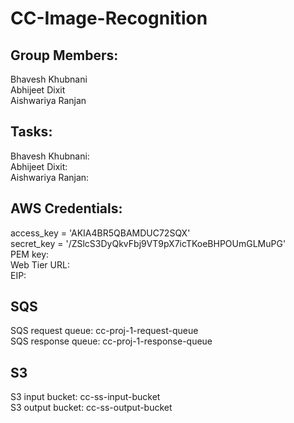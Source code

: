 # CC-Image-Recognition

## Group Members:
Bhavesh Khubnani  
Abhijeet Dixit  
Aishwariya Ranjan  

## Tasks:
Bhavesh Khubnani:  
Abhijeet Dixit:  
Aishwariya Ranjan:  

## AWS Credentials:
access_key = 'AKIA4BR5QBAMDUC72SQX'  
secret_key = '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'  
PEM key:   
Web Tier URL:  
EIP:  

## SQS
SQS request queue: cc-proj-1-request-queue  
SQS response queue: cc-proj-1-response-queue  

## S3
S3 input bucket: cc-ss-input-bucket  
S3 output bucket: cc-ss-output-bucket  


